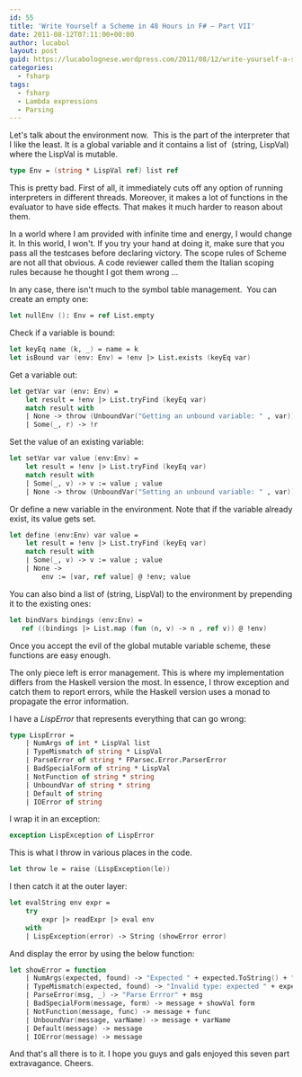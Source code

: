 ```yaml
---
id: 55
title: 'Write Yourself a Scheme in 48 Hours in F# – Part VII'
date: 2011-08-12T07:11:00+00:00
author: lucabol
layout: post
guid: https://lucabolognese.wordpress.com/2011/08/12/write-yourself-a-scheme-in-48-hours-in-f-part-vii/
categories:
  - fsharp
tags:
  - fsharp
  - Lambda expressions
  - Parsing
---
```

Let's talk about the environment now.&#160; This is the part of the interpreter that I like the least. It is a global variable and it contains a list of&#160; (string, LispVal) where the LispVal is mutable.

```fsharp
type Env = (string * LispVal ref) list ref
```

This is pretty bad. First of all, it immediately cuts off any option of running interpreters in different threads. Moreover, it makes a lot of functions in the evaluator to have side effects. That makes it much harder to reason about them.

In a world where I am provided with infinite time and energy, I would change it. In this world, I won't. If you try your hand at doing it, make sure that you pass all the testcases before declaring victory. The scope rules of Scheme are not all that obvious. A code reviewer called them the Italian scoping rules because he thought I got them wrong …

In any case, there isn't much to the symbol table management.&#160; You can create an empty one:

```fsharp
let nullEnv (): Env = ref List.empty
```

Check if a variable is bound:

```fsharp
let keyEq name (k, _) = name = k
let isBound var (env: Env) = !env |> List.exists (keyEq var)
```

Get a variable out:

```fsharp
let getVar var (env: Env) =
    let result = !env |> List.tryFind (keyEq var)
    match result with
    | None -> throw (UnboundVar("Getting an unbound variable: " , var))
    | Some(_, r) -> !r
```

Set the value of an existing variable:

```fsharp
let setVar var value (env:Env) =
    let result = !env |> List.tryFind (keyEq var)
    match result with
    | Some(_, v) -> v := value ; value
    | None -> throw (UnboundVar("Setting an unbound variable: " , var))
```

Or define a new variable in the environment. Note that if the variable already exist, its value gets set.

```fsharp
let define (env:Env) var value =
    let result = !env |> List.tryFind (keyEq var)
    match result with
    | Some(_, v) -> v := value ; value
    | None ->
        env := [var, ref value] @ !env; value
```

You can also bind a list of (string, LispVal) to the environment by prepending it to the existing ones:

```fsharp
let bindVars bindings (env:Env) =
   ref ((bindings |> List.map (fun (n, v) -> n , ref v)) @ !env)
```

Once you accept the evil of the global mutable variable scheme, these functions are easy enough.

The only piece left is error management. This is where my implementation differs from the Haskell version the most. In essence, I throw exception and catch them to report errors, while the Haskell version uses a monad to propagate the error information.

I have a _LispError_ that represents everything that can go wrong:

```fsharp
type LispError =
    | NumArgs of int * LispVal list
    | TypeMismatch of string * LispVal
    | ParseError of string * FParsec.Error.ParserError
    | BadSpecialForm of string * LispVal
    | NotFunction of string * string
    | UnboundVar of string * string
    | Default of string
    | IOError of string
```

I wrap it in an exception:

```fsharp
exception LispException of LispError
```

This is what I throw in various places in the code.

```fsharp
let throw le = raise (LispException(le))
```

I then catch it at the outer layer:

```fsharp
let evalString env expr =
    try
        expr |> readExpr |> eval env
    with
    | LispException(error) -> String (showError error)
```

And display the error by using the below function:

```fsharp
let showError = function
    | NumArgs(expected, found) -> "Expected " + expected.ToString() + " args; found values " + unwordsList found
    | TypeMismatch(expected, found) -> "Invalid type: expected " + expected + ", found " + showVal found
    | ParseError(msg, _) -> "Parse Errror" + msg
    | BadSpecialForm(message, form) -> message + showVal form
    | NotFunction(message, func) -> message + func
    | UnboundVar(message, varName) -> message + varName
    | Default(message) -> message
    | IOError(message) -> message
```

And that's all there is to it. I hope you guys and gals enjoyed this seven part extravagance. Cheers.
